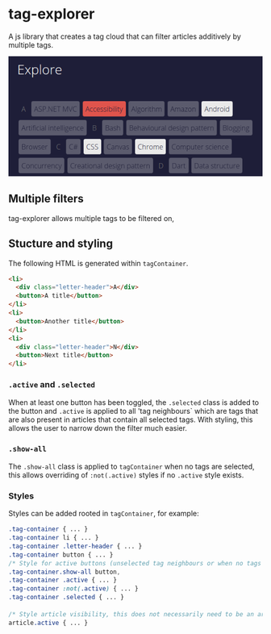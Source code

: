 # tag-explorer

A js library that creates a tag cloud that can filter articles additively by multiple tags.

![tag-explorer example](images/example.png)

## Multiple filters

tag-explorer allows multiple tags to be filtered on, 

## Stucture and styling

The following HTML is generated within `tagContainer`.

```html
<li>
  <div class="letter-header">A</div>
  <button>A title</button>
</li>
<li>
  <button>Another title</button>
</li>
<li>
  <div class="letter-header">N</div>
  <button>Next title</button>
</li>
```

### `.active` and `.selected`

When at least one button has been toggled, the `.selected` class is added to the button and `.active` is applied to all 'tag neighbours` which are tags that are also present in articles that contain all selected tags. With styling, this allows the user to narrow down the filter much easier.

### `.show-all`

The `.show-all` class is applied to `tagContainer` when no tags are selected, this allows overriding of `:not(.active)` styles if no `.active` style exists.

### Styles

Styles can be added rooted in `tagContainer`, for example:

```css
.tag-container { ... }
.tag-container li { ... }
.tag-container .letter-header { ... }
.tag-container button { ... }
/* Style for active buttons (unselected tag neighbours or when no tags are selected */
.tag-container.show-all button,
.tag-container .active { ... }
.tag-container :not(.active) { ... }
.tag-container .selected { ... }

/* Style article visibility, this does not necessarily need to be an article tag */
article.active { ... }
```
